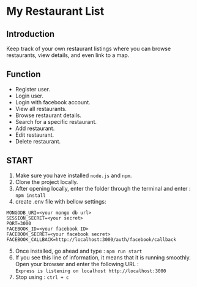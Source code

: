 # My Restaurant List
## Introduction
Keep track of your own restaurant listings where you can browse restaurants, view details, and even link to a map.
## Function
- Register user.
- Login user.
- Login with facebook account.
- View all restaurants.
- Browse restaurant details.
- Search for a specific restaurant.
- Add restaurant.
- Edit restaurant.
- Delete restaurant.
## START
1. Make sure you have installed `node.js` and `npm`.
2. Clone the project locally.
3. After opening locally, enter the folder through the terminal and enter : `npm install`
4. create .env file with bellow settings:
```
MONGODB_URI=<your mongo db url>
SESSION_SECRET=<your secret>
PORT=3000
FACEBOOK_ID=<your facebook ID>
FACEBOOK_SECRET=<your facebook secret>
FACEBOOK_CALLBACK=http://localhost:3000/auth/facebook/callback
```
5. Once installed, go ahead and type : `npm run start`
6. If you see this line of information, it means that it is running smoothly. Open your browser and enter the following URL : \
`Express is listening on localhost http://localhost:3000`
7. Stop using : `ctrl + c`
